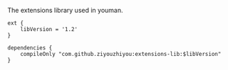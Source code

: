 The extensions library used in youman.

```
ext {
    libVersion = '1.2'
}

dependencies {
    compileOnly "com.github.ziyouzhiyou:extensions-lib:$libVersion"
}
```
